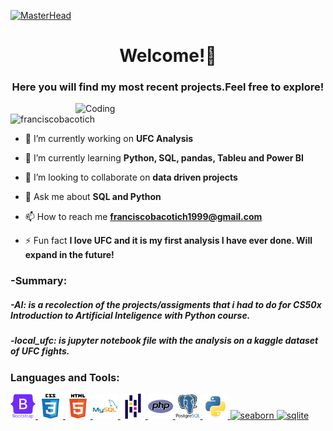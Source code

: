 [![MasterHead](https://i.pinimg.com/originals/97/15/c8/9715c8a695e64d0c6b664329387a231e.gif)](https://franciscobacotich.io)

<h1 align="center">Welcome!👋</h1>
<h3 align="center">Here you will find my most recent projects.Feel free to explore!</h3>

<img align="right" alt="Coding" width="400" src=https://media1.giphy.com/media/coxQHKASG60HrHtvkt/giphy.gif>

<p align="left"> <img src="https://komarev.com/ghpvc/?username=franciscobacotich&label=Profile%20views&color=0e75b6&style=flat" alt="franciscobacotich" /> </p>

- 🔭 I’m currently working on **UFC Analysis**

- 🌱 I’m currently learning **Python, SQL, pandas, Tableu and Power BI**

- 👯 I’m looking to collaborate on **data driven projects**

- 💬 Ask me about **SQL and Python**

- 📫 How to reach me **franciscobacotich1999@gmail.com**

- ⚡ Fun fact **I love UFC and it is my first analysis I have ever done. Will expand in the future!**

<h3> -Summary: </h3> 
            <h5>-AI: is a recolection of the projects/assigments that i had to do for CS50x Introduction to Artificial Inteligence with Python course.</h5>
            <h5>-local_ufc: is jupyter notebook file with the analysis on a kaggle dataset of UFC fights.</h5>

<p align="left">
</p>

<h3 align="left">Languages and Tools:</h3>
<p align="left"> <a href="https://getbootstrap.com" target="_blank" rel="noreferrer"> <img src="https://raw.githubusercontent.com/devicons/devicon/master/icons/bootstrap/bootstrap-plain-wordmark.svg" alt="bootstrap" width="40" height="40"/> </a> <a href="https://www.w3schools.com/css/" target="_blank" rel="noreferrer"> <img src="https://raw.githubusercontent.com/devicons/devicon/master/icons/css3/css3-original-wordmark.svg" alt="css3" width="40" height="40"/> </a> <a href="https://www.w3.org/html/" target="_blank" rel="noreferrer"> <img src="https://raw.githubusercontent.com/devicons/devicon/master/icons/html5/html5-original-wordmark.svg" alt="html5" width="40" height="40"/> </a> <a href="https://www.mysql.com/" target="_blank" rel="noreferrer"> <img src="https://raw.githubusercontent.com/devicons/devicon/master/icons/mysql/mysql-original-wordmark.svg" alt="mysql" width="40" height="40"/> </a> <a href="https://pandas.pydata.org/" target="_blank" rel="noreferrer"> <img src="https://raw.githubusercontent.com/devicons/devicon/2ae2a900d2f041da66e950e4d48052658d850630/icons/pandas/pandas-original.svg" alt="pandas" width="40" height="40"/> </a> <a href="https://www.php.net" target="_blank" rel="noreferrer"> <img src="https://raw.githubusercontent.com/devicons/devicon/master/icons/php/php-original.svg" alt="php" width="40" height="40"/> </a> <a href="https://www.postgresql.org" target="_blank" rel="noreferrer"> <img src="https://raw.githubusercontent.com/devicons/devicon/master/icons/postgresql/postgresql-original-wordmark.svg" alt="postgresql" width="40" height="40"/> </a> <a href="https://www.python.org" target="_blank" rel="noreferrer"> <img src="https://raw.githubusercontent.com/devicons/devicon/master/icons/python/python-original.svg" alt="python" width="40" height="40"/> </a> <a href="https://seaborn.pydata.org/" target="_blank" rel="noreferrer"> <img src="https://seaborn.pydata.org/_images/logo-mark-lightbg.svg" alt="seaborn" width="40" height="40"/> </a> <a href="https://www.sqlite.org/" target="_blank" rel="noreferrer"> <img src="https://www.vectorlogo.zone/logos/sqlite/sqlite-icon.svg" alt="sqlite" width="40" height="40"/> </a> </p>
